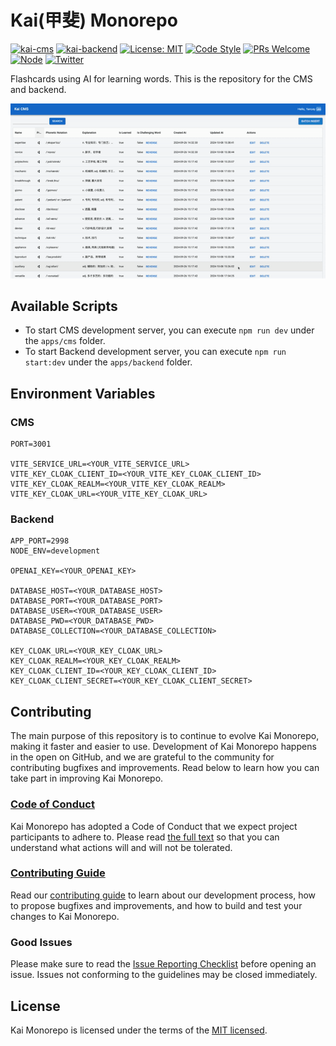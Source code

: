 # Kai(甲斐) Monorepo

[![kai-cms](https://github.com/YanceyOfficial/kai-monorepo/actions/workflows/github-actions-kai-cms.yml/badge.svg)](https://github.com/YanceyOfficial/kai-monorepo/actions/workflows/github-actions-kai-cms.yml)
[![kai-backend](https://github.com/YanceyOfficial/kai-monorepo/actions/workflows/github-actions-kai-backend.yml/badge.svg)](https://github.com/YanceyOfficial/kai-monorepo/actions/workflows/github-actions-kai-backend.yml)
[![License: MIT](https://img.shields.io/badge/License-MIT-green.svg)](https://opensource.org/licenses/MIT)
[![Code Style](https://img.shields.io/badge/code%20style-prettier-green)](https://prettier.io/)
[![PRs Welcome](https://img.shields.io/badge/PRs-welcome-green.svg)](https://github.com/YanceyOfficial/kai-monorepo/pulls)
[![Node](https://img.shields.io/badge/Node.js-%3E%3D18.19.0-green.svg)](https://nodejs.org/en/)
[![Twitter](https://img.shields.io/badge/Twitter-Connect-brightgreen?logo=twitter)](https://twitter/YanceyOfficial)

Flashcards using AI for learning words. This is the repository for the CMS and backend.

![screenshot](./screenshot/screenshot.gif)

## Available Scripts

- To start CMS development server, you can execute `npm run dev` under the `apps/cms` folder.
- To start Backend development server, you can execute `npm run start:dev` under the `apps/backend` folder.

## Environment Variables

### CMS

```dash
PORT=3001

VITE_SERVICE_URL=<YOUR_VITE_SERVICE_URL>
VITE_KEY_CLOAK_CLIENT_ID=<YOUR_VITE_KEY_CLOAK_CLIENT_ID>
VITE_KEY_CLOAK_REALM=<YOUR_VITE_KEY_CLOAK_REALM>
VITE_KEY_CLOAK_URL=<YOUR_VITE_KEY_CLOAK_URL>
```

### Backend

```dash
APP_PORT=2998
NODE_ENV=development

OPENAI_KEY=<YOUR_OPENAI_KEY>

DATABASE_HOST=<YOUR_DATABASE_HOST>
DATABASE_PORT=<YOUR_DATABASE_PORT>
DATABASE_USER=<YOUR_DATABASE_USER>
DATABASE_PWD=<YOUR_DATABASE_PWD>
DATABASE_COLLECTION=<YOUR_DATABASE_COLLECTION>

KEY_CLOAK_URL=<YOUR_KEY_CLOAK_URL>
KEY_CLOAK_REALM=<YOUR_KEY_CLOAK_REALM>
KEY_CLOAK_CLIENT_ID=<YOUR_KEY_CLOAK_CLIENT_ID>
KEY_CLOAK_CLIENT_SECRET=<YOUR_KEY_CLOAK_CLIENT_SECRET>
```

## Contributing

The main purpose of this repository is to continue to evolve Kai Monorepo, making it faster and easier to use. Development of Kai Monorepo happens in the open on GitHub, and we are grateful to the community for contributing bugfixes and improvements. Read below to learn how you can take part in improving Kai Monorepo.

### [Code of Conduct](./CODE_OF_CONDUCT.md)

Kai Monorepo has adopted a Code of Conduct that we expect project participants to adhere to. Please read [the full text](./CODE_OF_CONDUCT.md) so that you can understand what actions will and will not be tolerated.

### [Contributing Guide](./CONTRIBUTING.md)

Read our [contributing guide](./CONTRIBUTING.md) to learn about our development process, how to propose bugfixes and improvements, and how to build and test your changes to Kai Monorepo.

### Good Issues

Please make sure to read the [Issue Reporting Checklist](./.github/ISSUE_TEMPLATE/bug_report.md) before opening an issue. Issues not conforming to the guidelines may be closed immediately.

## License

Kai Monorepo is licensed under the terms of the [MIT licensed](https://opensource.org/licenses/MIT).
